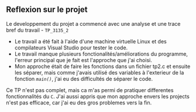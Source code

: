 ## Reflexion sur le projet

  Le developpement du projet a commencé avec une analyse et une trace bref du travail - `TP_3135_2`
  * Le travail a été fait à l'aide d'une machine virtuelle Linux et des compilateurs Visual Studio pour tester le code.
  * Le travail manque plusieurs fonctionalités/améliorations du programme, l'erreur principal que je fait est l'approche que j'ai choisi.
  * Mon approche était de faire les fonctions dans un fichier tp2.c et ensuite les séparer, mais comme j'avais utilisé des variables
  à l'exterieur de la fonction _`main()`_, j'ai eu des difficultés de séparer le code.
  
  Ce TP n'est pas complet, mais ca m'as permi de pratiquer differentes fonctionnalités du `C`. J'ai aussi appris que mon approche
  envers les projects n'est pas efficace, car j'ai eu des gros problemes vers la fin.
  

